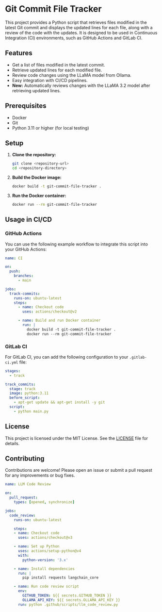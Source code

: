 # Git Commit File Tracker

This project provides a Python script that retrieves files modified in the latest Git commit and displays the updated lines for each file, along with a review of the code with the updates. It is designed to be used in Continuous Integration (CI) environments, such as GitHub Actions and GitLab CI.

## Features

- Get a list of files modified in the latest commit.
- Retrieve updated lines for each modified file.
- Review code changes using the LLaMA model from Ollama.
- Easy integration with CI/CD pipelines.
- **New:** Automatically reviews changes with the LLaMA 3.2 model after retrieving updated lines.

## Prerequisites

- Docker
- Git
- Python 3.11 or higher (for local testing)

## Setup

1. **Clone the repository:**

   ```bash
   git clone <repository-url>
   cd <repository-directory>
   ```

2. **Build the Docker image:**

   ```bash
   docker build -t git-commit-file-tracker .
   ```

3. **Run the Docker container:**

   ```bash
   docker run --rm git-commit-file-tracker
   ```

## Usage in CI/CD

### GitHub Actions

You can use the following example workflow to integrate this script into your GitHub Actions:

```yaml
name: CI

on:
  push:
    branches:
      - main

jobs:
  track-commits:
    runs-on: ubuntu-latest
    steps:
      - name: Checkout code
        uses: actions/checkout@v2

      - name: Build and run Docker container
        run: |
          docker build -t git-commit-file-tracker .
          docker run --rm git-commit-file-tracker
```

### GitLab CI

For GitLab CI, you can add the following configuration to your `.gitlab-ci.yml` file:

```yaml
stages:
  - track

track_commits:
  stage: track
  image: python:3.11
  before_script:
    - apt-get update && apt-get install -y git
  script:
    - python main.py
```

## License

This project is licensed under the MIT License. See the [LICENSE](LICENSE) file for details.

## Contributing

Contributions are welcome! Please open an issue or submit a pull request for any improvements or bug fixes.

```yaml
name: LLM Code Review

on:
  pull_request:
    types: [opened, synchronize]

jobs:
  code_review:
    runs-on: ubuntu-latest

    steps:
    - name: Checkout code
      uses: actions/checkout@v3

    - name: Set up Python
      uses: actions/setup-python@v4
      with:
        python-version: '3.x'

    - name: Install dependencies
      run: |
        pip install requests langchain_core

    - name: Run code review script
      env:
        GITHUB_TOKEN: ${{ secrets.GITHUB_TOKEN }}
        OLLAMA_API_KEY: ${{ secrets.OLLAMA_API_KEY }}
      run: python .github/scripts/llm_code_review.py
```
